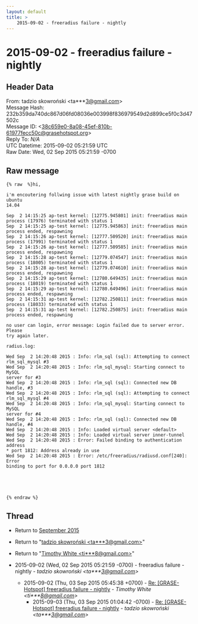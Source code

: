 ```yaml
---
layout: default
title: >
    2015-09-02 - freeradius failure - nightly
---
```


# 2015-09-02 - freeradius failure - nightly

## Header Data

From: tadzio skowroński \<ta***3@gmail.com\><br>
Message Hash: 232b359da740dc867d06fd08036e003998f836979549d2d899ce5f0c3d47502c<br>
Message ID: \<38c659e0-8a08-45ef-810b-61977fecc50c@grasehotspot.org\><br>
Reply To: _N/A_<br>
UTC Datetime: 2015-09-02 05:21:59 UTC<br>
Raw Date: Wed, 02 Sep 2015 05:21:59 -0700<br>

## Raw message

```
{% raw  %}hi,

i'm encoutering follwing issue with latest nightly grase build on ubuntu 
14.04

Sep  2 14:15:25 ap-test kernel: [12775.945801] init: freeradius main 
process (17976) terminated with status 1
Sep  2 14:15:25 ap-test kernel: [12775.945863] init: freeradius main 
process ended, respawning
Sep  2 14:15:26 ap-test kernel: [12777.509520] init: freeradius main 
process (17991) terminated with status 1
Sep  2 14:15:26 ap-test kernel: [12777.509585] init: freeradius main 
process ended, respawning
Sep  2 14:15:28 ap-test kernel: [12779.074547] init: freeradius main 
process (18005) terminated with status 1
Sep  2 14:15:28 ap-test kernel: [12779.074610] init: freeradius main 
process ended, respawning
Sep  2 14:15:29 ap-test kernel: [12780.649435] init: freeradius main 
process (18019) terminated with status 1
Sep  2 14:15:29 ap-test kernel: [12780.649496] init: freeradius main 
process ended, respawning
Sep  2 14:15:31 ap-test kernel: [12782.250811] init: freeradius main 
process (18033) terminated with status 1
Sep  2 14:15:31 ap-test kernel: [12782.250875] init: freeradius main 
process ended, respawning

no user can login, error message: Login failed due to server error. Please 
try again later. 

radius.log:

Wed Sep  2 14:20:48 2015 : Info: rlm_sql (sql): Attempting to connect 
rlm_sql_mysql #3
Wed Sep  2 14:20:48 2015 : Info: rlm_sql_mysql: Starting connect to MySQL 
server for #3
Wed Sep  2 14:20:48 2015 : Info: rlm_sql (sql): Connected new DB handle, #3
Wed Sep  2 14:20:48 2015 : Info: rlm_sql (sql): Attempting to connect 
rlm_sql_mysql #4
Wed Sep  2 14:20:48 2015 : Info: rlm_sql_mysql: Starting connect to MySQL 
server for #4
Wed Sep  2 14:20:48 2015 : Info: rlm_sql (sql): Connected new DB handle, #4
Wed Sep  2 14:20:48 2015 : Info: Loaded virtual server <default>
Wed Sep  2 14:20:48 2015 : Info: Loaded virtual server inner-tunnel
Wed Sep  2 14:20:48 2015 : Error: Failed binding to authentication address 
* port 1812: Address already in use 
Wed Sep  2 14:20:48 2015 : Error: /etc/freeradius/radiusd.conf[240]: Error 
binding to port for 0.0.0.0 port 1812





{% endraw %}
```

## Thread

+ Return to [September 2015](/archive/2015/09)

+ Return to "[tadzio skowroński <ta***3<span>@</span>gmail.com>](/authors/ta___3_at_gmail_com)"
+ Return to "[Timothy White <ti***8<span>@</span>gmail.com>](/authors/ti___8_at_gmail_com)"

+ 2015-09-02 (Wed, 02 Sep 2015 05:21:59 -0700) - freeradius failure - nightly - _tadzio skowroński \<ta***3@gmail.com\>_
  + 2015-09-02 (Thu, 03 Sep 2015 05:45:38 +0700) - [Re: [GRASE-Hotspot] freeradius failure - nightly](/archive/2015/09/d7bda59fe91c9a2cf2c5d6ff1b7ae7a81b7288ef1d73e3184c413daad64118fc) - _Timothy White \<ti***8@gmail.com\>_
    + 2015-09-03 (Thu, 03 Sep 2015 01:04:42 -0700) - [Re: [GRASE-Hotspot] freeradius failure - nightly](/archive/2015/09/0bcb39b98a727f067aac386518a4b2f95963c5d93c60db4761d6bbc8b1c1202e) - _tadzio skowroński \<ta***3@gmail.com\>_

